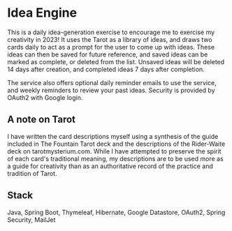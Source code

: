 # Idea Engine
This is a daily idea-generation exercise to encourage me to exercise my creativity in 2023! It uses the Tarot as a library of ideas, and draws two cards daily to act as a prompt for the user to come up with ideas. These ideas can then be saved for future reference, and saved ideas can be marked as complete, or deleted from the list. Unsaved ideas will be deleted 14 days after creation, and completed ideas 7 days after completion. 

The service also offers optional daily reminder emails to use the service, and weekly reminders to review your past ideas. Security is provided by OAuth2 with Google login.

## A note on Tarot
I have written the card descriptions myself using a synthesis of the guide included in The Fountain Tarot deck and the descriptions of the Rider-Waite deck on tarotmysterium.com. While I have attempted to preserve the spirit of each card's traditional meaning, my descriptions are to be used more as a guide for creativity than as an authoritative record of the practice and tradition of Tarot.

## Stack
Java, Spring Boot, Thymeleaf, Hibernate, Google Datastore, OAuth2, Spring Security, MailJet